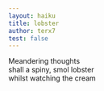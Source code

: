 ```yaml
---
layout: haiku
title: lobster
author: terx7
test: false
---
```


Meandering thoughts<br>
shall a spiny, smol lobster<br>
whilst watching the cream<br>
